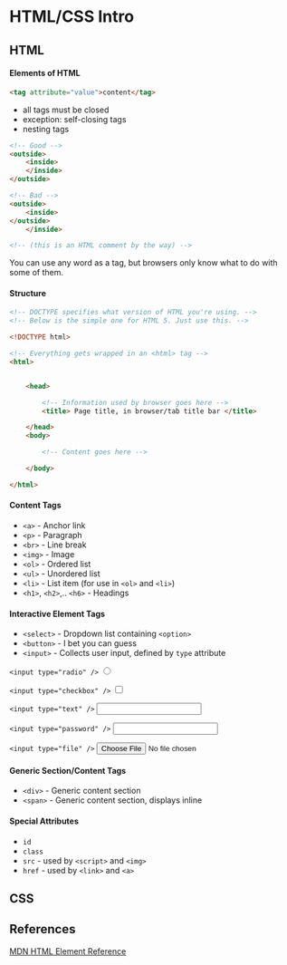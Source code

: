 # HTML/CSS Intro

## HTML

#### Elements of HTML

```html
<tag attribute="value">content</tag>
```

* all tags must be closed
* exception: self-closing tags
* nesting tags

```html
<!-- Good -->
<outside>
    <inside>
    </inside>
</outside>

<!-- Bad -->
<outside>
    <inside>
</outside>
    </inside>

<!-- (this is an HTML comment by the way) -->
```

You can use any word as a tag, but browsers only know what to do with some of them.

#### Structure

```html
<!-- DOCTYPE specifies what version of HTML you're using. -->
<!-- Below is the simple one for HTML 5. Just use this. -->

<!DOCTYPE html>

<!-- Everything gets wrapped in an <html> tag -->
<html>


    <head>

        <!-- Information used by browser goes here -->
        <title> Page title, in browser/tab title bar </title>

    </head>
    <body>

        <!-- Content goes here -->

    </body>

</html>
```

#### Content Tags

* `<a>` - Anchor link
* `<p>` - Paragraph
* `<br>` - Line break
* `<img>` - Image
* `<ol>` - Ordered list
* `<ul>` - Unordered list
* `<li>` - List item (for use in `<ol>` and `<li>`)
* `<h1>`, `<h2>`,.. `<h6>` - Headings

#### Interactive Element Tags

* `<select>` - Dropdown list containing `<option>`
* `<button>` - I bet you can guess
* `<input>` - Collects user input, defined by `type` attribute

`<input type="radio" />` <input type="radio" />

`<input type="checkbox" />` <input type="checkbox" />

`<input type="text" />` <input type="text" />

`<input type="password" />` <input type="password" />

`<input type="file" />` <input type="file" />

#### Generic Section/Content Tags

* `<div>` - Generic content section
* `<span>` - Generic content section, displays inline

#### Special Attributes

* `id`
* `class`
* `src` - used by `<script>` and `<img>`
* `href` - used by `<link>` and `<a>`

## CSS



## References

[MDN HTML Element Reference](https://developer.mozilla.org/en-US/docs/Web/HTML/Element)
